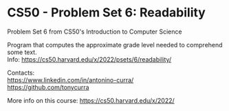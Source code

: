 # CS50 - Problem Set 6: Readability
Problem Set 6 from CS50's Introduction to Computer Science <br />

Program that computes the approximate grade level needed to comprehend some text. <br />
Info: https://cs50.harvard.edu/x/2022/psets/6/readability/ <br />

Contacts: <br />
https://www.linkedin.com/in/antonino-curra/ <br />
https://github.com/tonycurra <br />

More info on this course: https://cs50.harvard.edu/x/2022/
